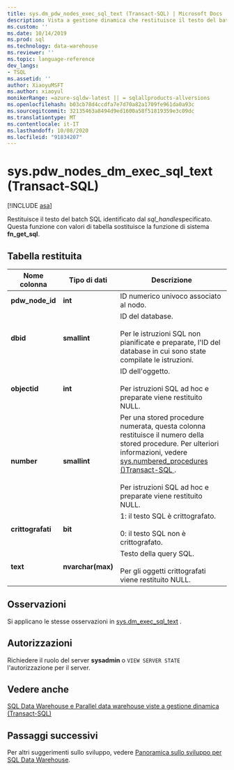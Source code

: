 ```yaml
---
title: sys.dm_pdw_nodes_exec_sql_text (Transact-SQL) | Microsoft Docs
description: Vista a gestione dinamica che restituisce il testo del batch SQL identificato dal sql_handle specificato.
ms.custom: ''
ms.date: 10/14/2019
ms.prod: sql
ms.technology: data-warehouse
ms.reviewer: ''
ms.topic: language-reference
dev_langs:
- TSQL
ms.assetid: ''
author: XiaoyuMSFT
ms.author: xiaoyul
monikerRange: =azure-sqldw-latest || = sqlallproducts-allversions
ms.openlocfilehash: b03cb78d4ccdfa7e7d70a82a1709fe961da0a93c
ms.sourcegitcommit: 32135463a8494d9ed1600a58f51819359e3c09dc
ms.translationtype: MT
ms.contentlocale: it-IT
ms.lasthandoff: 10/08/2020
ms.locfileid: "91834207"
---
```

# <a name="syspdw_nodes_dm_exec_sql_text-transact-sql"></a>sys.pdw_nodes_dm_exec_sql_text (Transact-SQL)
[!INCLUDE [asa](../../includes/applies-to-version/asa.md)]

Restituisce il testo del batch SQL identificato dal *sql_handle*specificato. Questa funzione con valori di tabella sostituisce la funzione di sistema **fn_get_sql**.  
   
## <a name="table-returned"></a>Tabella restituita  
|Nome colonna|Tipo di dati|Descrizione|  
|-----------------|---------------|-----------------|  
|**pdw_node_id**|**int**|ID numerico univoco associato al nodo.|
|**dbid**|**smallint**|ID del database.<br /><br /> Per le istruzioni SQL non pianificate e preparate, l'ID del database in cui sono state compilate le istruzioni.|  
|**objectid**|**int**|ID dell'oggetto.<br /><br /> Per istruzioni SQL ad hoc e preparate viene restituito NULL.|  
|**number**|**smallint**|Per una stored procedure numerata, questa colonna restituisce il numero della stored procedure. Per ulteriori informazioni, vedere [sys.numbered_procedures &#40;&#41;Transact-SQL ](../../relational-databases/system-catalog-views/sys-numbered-procedures-transact-sql.md).<br /><br /> Per istruzioni SQL ad hoc e preparate viene restituito NULL.|  
|**crittografati**|**bit**|1: il testo SQL è crittografato.<br /><br /> 0: il testo SQL non è crittografato.|  
|**text**|**nvarchar(max)**|Testo della query SQL.<br /><br /> Per gli oggetti crittografati viene restituito NULL.|  

## <a name="remarks"></a>Osservazioni  
Si applicano le stesse osservazioni in [sys.dm_exec_sql_text](./sys-dm-exec-sql-text-transact-sql.md?view=sql-server-ver15) .  
  
## <a name="permissions"></a>Autorizzazioni  
 Richiedere il ruolo del server **sysadmin** o `VIEW SERVER STATE` l'autorizzazione per il server.  
  
## <a name="see-also"></a>Vedere anche  
 [SQL Data Warehouse e Parallel data warehouse viste a gestione dinamica &#40;Transact-SQL&#41;](../../relational-databases/system-dynamic-management-views/sql-and-parallel-data-warehouse-dynamic-management-views.md)  

  ## <a name="next-steps"></a>Passaggi successivi
 Per altri suggerimenti sullo sviluppo, vedere [Panoramica sullo sviluppo per SQL Data Warehouse](/azure/sql-data-warehouse/sql-data-warehouse-overview-develop).